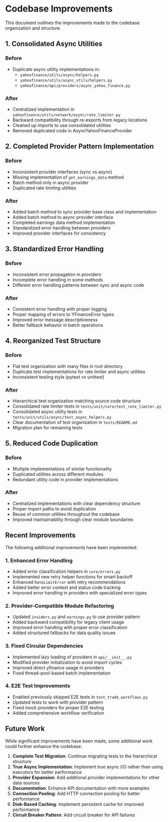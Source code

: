 # Codebase Improvements

This document outlines the improvements made to the codebase organization and structure.

## 1. Consolidated Async Utilities

### Before
- Duplicate async utility implementations in:
  - `yahoofinance/utils/async/helpers.py`
  - `yahoofinance/utils/async_utils/helpers.py`
  - `yahoofinance/api/providers/async_yahoo_finance.py`

### After
- Centralized implementation in `yahoofinance/utils/network/async/rate_limiter.py`
- Backward compatibility through re-exports from legacy locations
- Cleaned up imports to use consolidated utilities
- Removed duplicated code in AsyncYahooFinanceProvider

## 2. Completed Provider Pattern Implementation

### Before
- Inconsistent provider interfaces (sync vs async)
- Missing implementation of `get_earnings_data` method
- Batch method only in async provider
- Duplicated rate limiting utilities

### After
- Added batch method to sync provider base class and implementation
- Added batch method to async provider interface
- Completed earnings data method implementation 
- Standardized error handling between providers
- Improved provider interfaces for consistency

## 3. Standardized Error Handling

### Before
- Inconsistent error propagation in providers
- Incomplete error handling in some methods
- Different error handling patterns between sync and async code

### After
- Consistent error handling with proper logging
- Proper mapping of errors to YFinanceError types
- Improved error message descriptiveness
- Better fallback behavior in batch operations

## 4. Reorganized Test Structure

### Before
- Flat test organization with many files in root directory
- Duplicate test implementations for rate limiter and async utilities
- Inconsistent testing style (pytest vs unittest)

### After
- Hierarchical test organization matching source code structure
- Consolidated rate limiter tests in `tests/unit/core/test_rate_limiter.py`
- Consolidated async utility tests in `tests/unit/utils/async/test_async_helpers.py`
- Clear documentation of test organization in `tests/README.md`
- Migration plan for remaining tests

## 5. Reduced Code Duplication

### Before
- Multiple implementations of similar functionality
- Duplicated utilities across different modules
- Redundant utility code in provider implementations

### After
- Centralized implementations with clear dependency structure
- Proper import paths to avoid duplication
- Reuse of common utilities throughout the codebase
- Improved maintainability through clear module boundaries

## Recent Improvements

The following additional improvements have been implemented:

### 1. Enhanced Error Handling

- Added error classification helpers in `core/errors.py`
- Implemented new retry helper functions for smart backoff
- Enhanced `RateLimitError` with retry recommendations
- Added better error context and status code tracking
- Improved error handling in providers with specialized error types

### 2. Provider-Compatible Module Refactoring

- Updated `insiders.py` and `earnings.py` to use provider pattern
- Added backward compatibility for legacy client usage
- Improved error handling with proper error classification
- Added structured fallbacks for data quality issues

### 3. Fixed Circular Dependencies

- Implemented lazy loading of providers in `api/__init__.py`
- Modified provider initialization to avoid import cycles
- Improved direct yfinance usage in providers
- Fixed thread-pool-based batch implementation

### 4. E2E Test Improvements

- Enabled previously skipped E2E tests in `test_trade_workflows.py`
- Updated tests to work with provider pattern
- Fixed mock providers for proper E2E testing
- Added comprehensive workflow verification

## Future Work

While significant improvements have been made, some additional work could further enhance the codebase:

1. **Complete Test Migration**: Continue migrating tests to the hierarchical structure
2. **True Async Implementation**: Implement true async I/O rather than using executors for better performance
3. **Provider Expansion**: Add additional provider implementations for other data sources
4. **Documentation**: Enhance API documentation with more examples
5. **Connection Pooling**: Add HTTP connection pooling for better performance
6. **Disk-Based Caching**: Implement persistent cache for improved performance
7. **Circuit Breaker Pattern**: Add circuit breaker for API failures